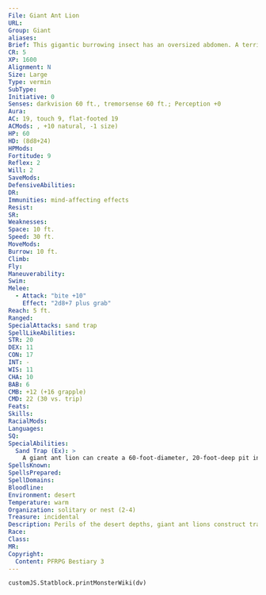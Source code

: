 ```yaml
---
File: Giant Ant Lion
URL: 
Group: Giant
aliases: 
Brief: This gigantic burrowing insect has an oversized abdomen. A terrifying set of long, hooked mandibles protrudes from its head.
CR: 5
XP: 1600
Alignment: N
Size: Large
Type: vermin
SubType: 
Initiative: 0
Senses: darkvision 60 ft., tremorsense 60 ft.; Perception +0
Aura: 
AC: 19, touch 9, flat-footed 19
ACMods: , +10 natural, -1 size)
HP: 60
HD: (8d8+24)
HPMods: 
Fortitude: 9
Reflex: 2
Will: 2
SaveMods: 
DefensiveAbilities: 
DR: 
Immunities: mind-affecting effects
Resist: 
SR: 
Weaknesses: 
Space: 10 ft.
Speed: 30 ft.
MoveMods: 
Burrow: 10 ft.
Climb: 
Fly: 
Maneuverability: 
Swim: 
Melee: 
  - Attack: "bite +10"
    Effect: "2d8+7 plus grab"
Reach: 5 ft.
Ranged: 
SpecialAttacks: sand trap
SpellLikeAbilities: 
STR: 20
DEX: 11
CON: 17
INT: -
WIS: 11
CHA: 10
BAB: 6
CMB: +12 (+16 grapple)
CMD: 22 (30 vs. trip)
Feats: 
Skills: 
RacialMods: 
Languages: 
SQ: 
SpecialAbilities:
  Sand Trap (Ex): >
    A giant ant lion can create a 60-foot-diameter, 20-foot-deep pit in any sand or soft earth surface. Creating a sand trap takes 1 hour. A DC 15 Perception check allows a creature to realize such a depression in the sand is in fact a trap. Any creature that steps into the trap slides to the center if it fails a DC 14 Reflex save-such victims take no damage, but they do fall prone. A giant ant lion can make an attack of opportunity against any creature that falls to the bottom of its sand trap. These creatures can move across sand traps at their normal speed and are immune to the trap's effects. Other creatures can navigate the trap's walls with a DC 20 Climb check.
SpellsKnown: 
SpellsPrepared: 
SpellDomains: 
Bloodline: 
Environment: desert
Temperature: warm
Organization: solitary or nest (2-4)
Treasure: incidental
Description: Perils of the desert depths, giant ant lions construct traps from the shifting sands. These beasts lurk at the base of these pits, half buried and patiently awaiting unwary prey.
Race: 
Class: 
MR: 
Copyright:
  Content: PFRPG Bestiary 3
---
```

```dataviewjs
customJS.Statblock.printMonsterWiki(dv)
```
